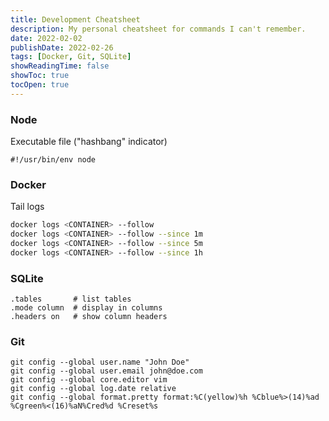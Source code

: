 ```yaml
---
title: Development Cheatsheet
description: My personal cheatsheet for commands I can't remember.
date: 2022-02-02
publishDate: 2022-02-26
tags: [Docker, Git, SQLite]
showReadingTime: false
showToc: true
tocOpen: true
---
```


### Node

Executable file ("hashbang" indicator)

```
#!/usr/bin/env node
```

### Docker

Tail logs

```bash
docker logs <CONTAINER> --follow
docker logs <CONTAINER> --follow --since 1m
docker logs <CONTAINER> --follow --since 5m
docker logs <CONTAINER> --follow --since 1h
```

### SQLite

```sqlite
.tables       # list tables
.mode column  # display in columns
.headers on   # show column headers
```

### Git

```
git config --global user.name "John Doe"
git config --global user.email john@doe.com
git config --global core.editor vim
git config --global log.date relative
git config --global format.pretty format:%C(yellow)%h %Cblue%>(14)%ad %Cgreen%<(16)%aN%Cred%d %Creset%s
```
